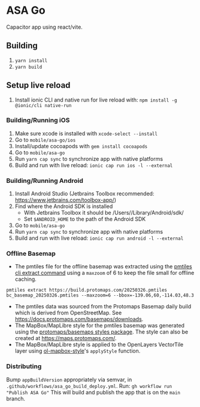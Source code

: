 # ASA Go

Capacitor app using react/vite.

## Building

1. `yarn install`
2. `yarn build`

## Setup live reload

1. Install ionic CLI and native run for live reload with: `npm install -g @ionic/cli native-run`

### Building/Running iOS

1. Make sure xcode is installed with `xcode-select --install`
2. Go to `mobile/asa-go/ios`
3. Install/update cocoapods with `gem install cocoapods`
4. Go to `mobile/asa-go`
5. Run `yarn cap sync` to synchronize app with native platforms
6. Build and run with live reload: `ionic cap run ios -l --external`

### Building/Running Android

1. Install Android Studio (Jetbrains Toolbox recommended: https://www.jetbrains.com/toolbox-app/)
2. Find where the Android SDK is installed
   - With Jetbrains Toolbox it should be /Users/<user>/Library/Android/sdk/
   - Set `$ANDROID_HOME` to the path of the Android SDK
3. Go to `mobile/asa-go`
4. Run `yarn cap sync` to synchronize app with native platforms
5. Build and run with live reload: `ionic cap run android -l --external`

### Offline Basemap

- The pmtiles file for the offline basemap was extracted using the [pmtiles cli extract command](https://docs.protomaps.com/pmtiles/cli#extract) using a `maxzoom` of 6 to keep the file small for offline caching.

```
pmtiles extract https://build.protomaps.com/20250326.pmtiles bc_basemap_20250326.pmtiles --maxzoom=6 --bbox=-139.06,60,-114.03,48.3
```

- The pmtiles data was sourced from the Protomaps Basemap daily build which is derived from OpenStreetMap. See https://docs.protomaps.com/basemaps/downloads.
- The MapBox/MapLibre style for the pmtiles basemap was generated using the [protomaps/basemaps styles package](https://github.com/protomaps/basemaps/tree/main/styles). The style can also be created at https://maps.protomaps.com/.
- The MapBox/MapLibre style is applied to the OpenLayers VectorTile layer using [ol-mapbox-style](https://github.com/openlayers/ol-mapbox-style)'s `applyStyle` function.

### Distributing 
Bump `appBuildVersion` appropriately via semvar, in `.github/workflows/asa_go_build_deploy.yml`.
Run: `gh workflow run "Publish ASA Go"`
This will build and publish the app that is on the `main` branch.
